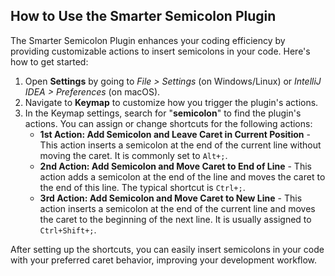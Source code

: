## How to Use the Smarter Semicolon Plugin

The Smarter Semicolon Plugin enhances your coding efficiency by providing customizable actions to insert semicolons in your code. Here's how to get started:

1. Open **Settings** by going to *File > Settings* (on Windows/Linux) or *IntelliJ IDEA > Preferences* (on macOS).
2. Navigate to **Keymap** to customize how you trigger the plugin's actions.
3. In the Keymap settings, search for "**semicolon**" to find the plugin's actions. You can assign or change shortcuts for the following actions:
   - **1st Action: Add Semicolon and Leave Caret in Current Position** - This action inserts a semicolon at the end of the current line without moving the caret. It is commonly set to `Alt+;`.
   - **2nd Action: Add Semicolon and Move Caret to End of Line** - This action adds a semicolon at the end of the line and moves the caret to the end of this line. The typical shortcut is `Ctrl+;`.
   - **3rd Action: Add Semicolon and Move Caret to New Line** - This action inserts a semicolon at the end of the current line and moves the caret to the beginning of the next line. It is usually assigned to `Ctrl+Shift+;`.

After setting up the shortcuts, you can easily insert semicolons in your code with your preferred caret behavior, improving your development workflow.
